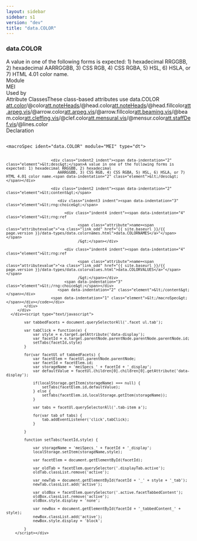 ```yaml
---
layout: sidebar
sidebar: s1
version: "dev"
title: "data.COLOR"
---
```

<div class="specPage">
   <div class="datatypeSpec">
      <h3 id="data.COLOR">data.COLOR</h3>
      <div class="specs">
         <div class="desc">A value in one of the following forms is expected: 1) hexadecimal RRGGBB, 2) hexadecimal
            AARRGGBB, 3) CSS RGB, 4) CSS RGBA, 5) HSL, 6) HSLA, or 7) HTML 4.01 color name.
         </div>
         <div class="facet module">
            <div class="label">Module</div>
            <div class="statement text">MEI</div>
         </div>
         <div class="facet usedBy" id="usedBy">
            <div class="label">Used by</div>
            <div class="statement list">
               <div class="classBox dtBox" title="Attribute Classes">
                  <div class="classHeading"><label class="classLabel">Attribute Classes</label><span class="classDesc">These class-based attributes use data.COLOR</span></div>
                  <div class="classContent"><span class="ident attclass" data-ident="att.color" data-module="MEI.shared"><a class="classLink" title="Visual color attributes." href="{{ site.baseurl }}/{{ page.version }}/attribute-classes/att.color.html">att.color</a>/<span title="Used to indicate visual appearance. Do not confuse this with the musical term 'color' as used in pre-CMN notation.">@color</span></span><span class="ident attclass" data-ident="att.noteHeads" data-module="MEI.shared"><a class="classLink" title="Attributes pertaining to the notehead part of a note." href="{{ site.baseurl }}/{{ page.version }}/attribute-classes/att.noteheads.html">att.noteHeads</a>/<span title="Captures the overall color of a notehead.">@head.color</span></span><span class="ident attclass" data-ident="att.noteHeads" data-module="MEI.shared"><a class="classLink" title="Attributes pertaining to the notehead part of a note." href="{{ site.baseurl }}/{{ page.version }}/attribute-classes/att.noteheads.html">att.noteHeads</a>/<span title="Captures the fill color of a notehead if different from the overall note color.">@head.fillcolor</span></span><span class="ident attclass" data-ident="att.arpeg.vis" data-module="MEI.visual"><a class="classLink" title="Visual domain attributes." href="{{ site.baseurl }}/{{ page.version }}/attribute-classes/att.arpeg.vis.html">att.arpeg.vis</a>/<span title="Captures the overall color of the arrow.">@arrow.color</span></span><span class="ident attclass" data-ident="att.arpeg.vis" data-module="MEI.visual"><a class="classLink" title="Visual domain attributes." href="{{ site.baseurl }}/{{ page.version }}/attribute-classes/att.arpeg.vis.html">att.arpeg.vis</a>/<span title="Captures the fill color of the arrow if different from the line color.">@arrow.fillcolor</span></span><span class="ident attclass" data-ident="att.beaming.vis" data-module="MEI.visual"><a class="classLink" title="Used by layerDef, staffDef, and scoreDef to provide default values for attributes in the visual domain related to beaming." href="{{ site.baseurl }}/{{ page.version }}/attribute-classes/att.beaming.vis.html">att.beaming.vis</a>/<span title="Color of beams, including those associated with tuplets.">@beam.color</span></span><span class="ident attclass" data-ident="att.cleffing.vis" data-module="MEI.visual"><a class="classLink" title="Used by staffDef and scoreDef to provide default values for attributes in the visual domain related to clefs." href="{{ site.baseurl }}/{{ page.version }}/attribute-classes/att.cleffing.vis.html">att.cleffing.vis</a>/<span title="Describes the color of the clef.">@clef.color</span></span><span class="ident attclass" data-ident="att.mensural.vis" data-module="MEI.visual"><a class="classLink" title="Used by staffDef and scoreDef to provide default values for attributes in the visual domain related to mensuration." href="{{ site.baseurl }}/{{ page.version }}/attribute-classes/att.mensural.vis.html">att.mensural.vis</a>/<span title="Records the color of the mensuration sign. Do not confuse this with the musical term 'color' as used in pre-CMN notation.">@mensur.color</span></span><span class="ident attclass" data-ident="att.staffDef.vis" data-module="MEI.visual"><a class="classLink" title="Visual domain attributes for staffDef." href="{{ site.baseurl }}/{{ page.version }}/attribute-classes/att.staffdef.vis.html">att.staffDef.vis</a>/<span title="Captures the colors of the staff lines. The value is structured; that is, it should have the same number of space-separated RGB values as the number of lines indicated by the lines attribute. A line can be made invisible by assigning it the same RGB value as the background, usually white.">@lines.color</span></span></div>
               </div>
            </div>
         </div>
         <div class="facet declaration">
            <div class="label">Declaration</div>
            <div class="statement declaration">
               <div class="code" xml:space="preserve" data-lang="ODD"><code>
                     <div class="indent1 indent"><span data-indentation="1" class="element">&lt;macroSpec <span class="attribute">ident=</span><span class="attributevalue">"data.COLOR"</span> <span class="attribute">module=</span><span class="attributevalue">"MEI"</span> <span class="attribute">type=</span><span class="attributevalue">"dt"</span>&gt;</span>
                        
                        <div class="indent2 indent"><span data-indentation="2" class="element">&lt;desc&gt;</span>A value in one of the following forms is expected: 1) hexadecimal RRGGBB, 2) hexadecimal
                           AARRGGBB, 3) CSS RGB, 4) CSS RGBA, 5) HSL, 6) HSLA, or 7) HTML 4.01 color name.<span data-indentation="2" class="element">&lt;/desc&gt;</span></div>
                        
                        <div class="indent2 indent"><span data-indentation="2" class="element">&lt;content&gt;</span>
                           
                           <div class="indent3 indent"><span data-indentation="3" class="element">&lt;rng:choice&gt;</span>
                              
                              <div class="indent4 indent"><span data-indentation="4" class="element">&lt;rng:ref
                                    
                                    <span class="attribute">name=<span class="attributevalue">"<a class="link_odd" href="{{ site.baseurl }}/{{ page.version }}/data-types/data.colornames.html">data.COLORNAMES</a>"</span></span>
                                    /&gt;</span></div>
                              
                              <div class="indent4 indent"><span data-indentation="4" class="element">&lt;rng:ref
                                    
                                    <span class="attribute">name=<span class="attributevalue">"<a class="link_odd" href="{{ site.baseurl }}/{{ page.version }}/data-types/data.colorvalues.html">data.COLORVALUES</a>"</span></span>
                                    /&gt;</span></div>
                              <span data-indentation="3" class="element">&lt;/rng:choice&gt;</span></div>
                           <span data-indentation="2" class="element">&lt;/content&gt;</span></div>
                        <span data-indentation="1" class="element">&lt;/macroSpec&gt;</span></div></code></div>
            </div>
         </div>
      </div><script type="text/javascript">
            
            var tabbedFacets = document.querySelectorAll('.facet ul.tab');
            
            var tabClick = function(e) {
                var style = e.target.getAttribute('data-display');
                var facetId = e.target.parentNode.parentNode.parentNode.parentNode.id;
                setTabs(facetId,style)
            }
            
            for(var facetUl of tabbedFacets) {
                var facetElem = facetUl.parentNode.parentNode;
                var facetId = facetElem.id;
                var storageName = 'meiSpecs_' + facetId + '_display';
                var defaultValue = facetUl.children[0].children[0].getAttribute('data-display');
                
                if(localStorage.getItem(storageName) === null) {
                    setTabs(facetElem.id,defaultValue);
                } else {
                    setTabs(facetElem.id,localStorage.getItem(storageName));
                }
                
                var tabs = facetUl.querySelectorAll('.tab-item a');
                
                for(var tab of tabs) {
                    tab.addEventListener('click',tabClick);
                }
                
            }
            
            function setTabs(facetId,style) {
                
                var storageName = 'meiSpecs_' + facetId + '_display';
                localStorage.setItem(storageName,style);
                
                var facetElem = document.getElementById(facetId);
                
                var oldTab = facetElem.querySelector('.displayTab.active');
                oldTab.classList.remove('active');
                
                var newTab = document.getElementById(facetId + '_' + style + '_tab');
                newTab.classList.add('active');
                
                var oldBox = facetElem.querySelector('.active.facetTabbedContent');
                oldBox.classList.remove('active');
                oldBox.style.display = 'none';
                
                var newBox = document.getElementById(facetId + '_tabbedContent_' + style);
                newBox.classList.add('active');
                newBox.style.display = 'block';
                
            }
        </script></div>
</div>